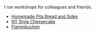 I run workshops for colleagues and friends.

* [Homemade Pita Bread and Sides](./workshops/homemade-pita-and-sides.md)
* [NY Style Cheesecake](./workshops/ny-cheesecake.md)
* [Flammkuchen](./workshops/flammkuchen.md)